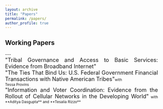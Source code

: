 ```yaml
---
layout: archive
title: "Papers"
permalink: /papers/
author_profile: true
---
```


<h2> Working Papers</h2>
---

<div style="font-size:18px;max-width:600px;text-align:justify">"Tribal Governance and Access to Basic Services: Evidence from Broadband Internet" 

<div style="font-size:18px;max-width:600px;text-align:justify">"The Ties That Bind Us: U.S. Federal Government Financial Transactions with Native American Tribes"<span style="font-size:12px;">with <dt>Tessa Provins<dt></span></div>



<div style="font-size:18px;max-width:600px;text-align:justify"> "Information and Voter Coordination: Evidence from the Rollout of Cellular Networks in the Developing World"<span style="font-size:12px;"> with **Aditya Dasgupta** and **Tesalia Rizzo**</span></div>


